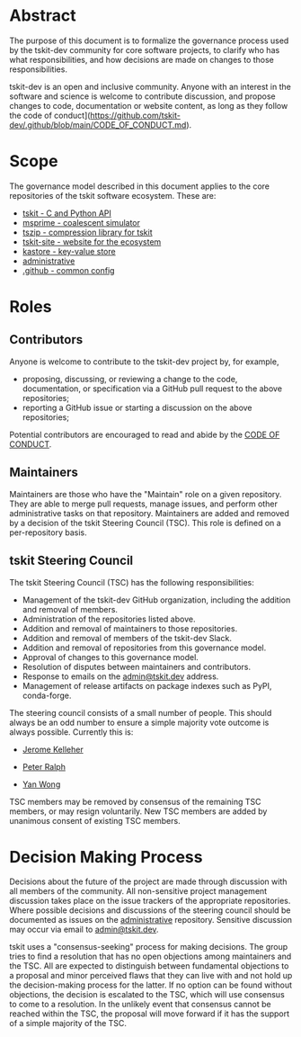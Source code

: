 # Abstract

The purpose of this document is to formalize the governance process used by the
tskit-dev community for core software projects, to clarify who has what responsibilities,
and how decisions are made on changes to those responsibilities.

tskit-dev is an open and inclusive community. Anyone with an interest in the
software and science is welcome to contribute discussion, and propose changes to code,
documentation or website content, as long as they follow the
code of conduct](https://github.com/tskit-dev/.github/blob/main/CODE_OF_CONDUCT.md).

# Scope

The governance model described in this document applies to the core
repositories of the tskit software ecosystem. These are:

- [tskit - C and Python API](http://github.com/tskit-dev/tskit)
- [msprime - coalescent simulator](http://github.com/tskit-dev/msprime)
- [tszip - compression library for tskit](http://github.com/tskit-dev/tszip)
- [tskit-site - website for the ecosystem](http://github.com/tskit-dev/tskit-site)
- [kastore - key-value store](http://github.com/tskit-dev/kastore)
- [administrative](http://github.com/tskit-dev/administrative)
- [.github - common config](http://github.com/tskit-dev/.github)


# Roles

## Contributors

Anyone is welcome to contribute to the tskit-dev project by, for example,

- proposing, discussing, or reviewing a change to the code, documentation, or specification
  via a GitHub pull request to the above repositories;
- reporting a GitHub issue or starting a discussion on the above repositories;

Potential contributors are encouraged to read and abide by the [CODE OF CONDUCT](https://github.com/tskit-dev/.github/blob/main/CODE_OF_CONDUCT.md).


## Maintainers

Maintainers are those who have the "Maintain" role on a given repository. They are able
to merge pull requests, manage issues, and perform other administrative tasks on
that repository. Maintainers are added and removed by a decision of the tskit
Steering Council (TSC). This role is defined on a per-repository basis.


## tskit Steering Council

The tskit Steering Council (TSC) has the following responsibilities:

- Management of the tskit-dev GitHub organization, including the addition and removal of members.
- Administration of the repositories listed above.
- Addition and removal of maintainers to those repositories.
- Addition and removal of members of the tskit-dev Slack.
- Addition and removal of repositories from this governance model.
- Approval of changes to this governance model.
- Resolution of disputes between maintainers and contributors.
- Response to emails on the admin@tskit.dev address.
- Management of release artifacts on package indexes such as PyPI, conda-forge.

The steering council consists of a small number of people. This should always be an odd number to ensure a simple majority vote outcome is always possible. Currently this is:

* [Jerome Kelleher](https://github.com/jeromekelleher)

* [Peter Ralph](https://github.com/petrelharp)

* [Yan Wong](https://github.com/hyanwong)


TSC members may be removed by consensus of the remaining TSC members, or may resign voluntarily. New TSC members are added by unanimous consent of existing TSC members.

# Decision Making Process

Decisions about the future of the project are made through discussion with all
members of the community. All non-sensitive project management discussion takes
place on the issue trackers of the appropriate repositories.
Where possible decisions and discussions of the steering council should be documented as issues on the [administrative](https://github.com/tskit-dev/administrative) repository. Sensitive discussion may occur via email to admin@tskit.dev.

tskit uses a "consensus-seeking" process for making decisions. The group tries to
find a resolution that has no open objections among maintainers and the TSC. All
are expected to distinguish between fundamental objections to a proposal and minor perceived flaws that they can live with and not hold up the decision-making process for the latter. If no option can be found without objections, the decision is escalated to the TSC, which will use consensus to come to a resolution. In the unlikely event that consensus cannot be reached within the TSC, the proposal will move forward if it has the support of a simple majority of the TSC.


